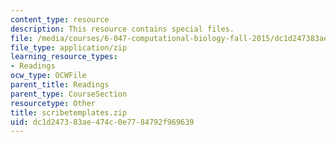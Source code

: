 ```yaml
---
content_type: resource
description: This resource contains special files.
file: /media/courses/6-047-computational-biology-fall-2015/dc1d247383ae474c0e7784792f969639_scribetemplates.zip
file_type: application/zip
learning_resource_types:
- Readings
ocw_type: OCWFile
parent_title: Readings
parent_type: CourseSection
resourcetype: Other
title: scribetemplates.zip
uid: dc1d2473-83ae-474c-0e77-84792f969639
---
```

